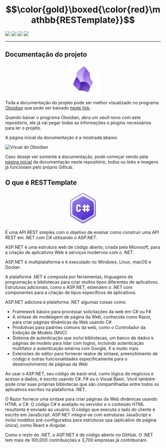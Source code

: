 # $$\color{gold}\boxed{\color{red}\mathbb{RESTemplate}}$$


![](https://img.shields.io/badge/.NET-8-purple)
![](https://img.shields.io/badge/ASP.NET-8.0.2-lightblue)
![](https://img.shields.io/badge/SQLite-3.45.1-green)
![](https://img.shields.io/badge/EntityFramework.SQLite-8.0.2-magenta)

---

## Documentação do projeto

<p align="center">
	<img src="https://raw.githubusercontent.com/F4NT0/RESTTemplate/master/Docs/Configuration/images/obsidian_icon.png" width="100">
</p>


Toda a documentação do projeto pode ser melhor visualizado no programa [Obsidian](https://obsidian.md/) que pode ser baixado [neste link](https://obsidian.md/download).

Quando baixar o programa Obsidian, abra um _vault_ novo com este repositório, ele já vai pegar todas as informações e plugins necessários para ler o projeto.

A página inicial da documentação é a mostrada abaixo:

![Visual do Obsidian](Configuration/images/obsidian_view.png)


Caso deseje ver somente a documentação, pode começar vendo pela [página inicial](Docs/README.md) da documentação neste repositório, todos os links e imagens já funcionam pelo próprio Github.

## O que é RESTTemplate

<p align="center">
	<img src="https://raw.githubusercontent.com/F4NT0/RESTTemplate/master/Docs/Configuration/images/csharp.svg" width="100">
</p>


É uma API REST simples com o objetivo de ensinar como construir uma API REST em .NET com C# utilizando o ASP.NET.

ASP.NET é uma estrutura web de código aberto, criada pela Microsoft, para a criação de aplicativos Web e serviços modernos com o .NET. 

ASP.NET é multiplataforma e é executado no Windows, Linux, macOS e Docker.

A plataforma .NET é composta por ferramentas, linguagens de programação e bibliotecas para criar muitos tipos diferentes de aplicativos. Estruturas adicionais, como o ASP.NET, estendem o .NET com componentes para a criação de tipos específicos de aplicativos.

ASP.NET adiciona à plataforma .NET algumas coisas como:

- Framework básico para processar solicitações da web em C# ou F#
- A sintaxe de modelagem de página da Web, conhecida como Razor, para criar páginas dinâmicas da Web usando C#
- Produtivas para padrões comuns da web, como o Controlador da Exibição de Modelo (MVC)
- Sistema de autenticação que inclui bibliotecas, um banco de dados e páginas de modelo para lidar com logins, incluindo autenticação multifator e autenticação externa com Google, X e muito mais
- Extensões do editor para fornecer realce de sintaxe, preenchimento de código e outras funcionalidades especificamente para o desenvolvimento de páginas da Web

Ao usar o ASP.NET, seu código de back-end, como lógica de negócios e acesso a dados, é escrito usando C#, F# ou o Visual Basic. Você também pode criar suas próprias bibliotecas que são compartilhadas entre todos os aplicativos escritos na plataforma .NET.

O Razor fornece uma sintaxe para criar páginas da Web dinâmicas usando HTML e C#. O código C# é avaliado no servidor e o conteúdo HTML resultante é enviado ao usuário. O código que executa o lado do cliente é escrito em JavaScript. ASP.NET integra-se com estruturas JavaScript e inclui modelos pré-configurados para estruturas spa (aplicativo de página única), como React e Angular.

Como o resto do .NET, o ASP.NET é de código aberto no GitHub. O .NET tem mais de 100,000 contribuições e 3,700 empresas já contribuíram.
